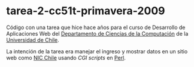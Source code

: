 # tarea-2-cc51t-primavera-2009
Código con una tarea que hice hace años para el curso de Desarrollo de Aplicaciones Web del [Departamento de Ciencias de la Computación](
) de la [Universidad de Chile](http://www.uchile.cl/).

La intención de la tarea era manejar el ingreso y mostrar datos en un sitio web como [NIC Chile](http://nic.cl/) usando *CGI scripts* en [Perl](https://www.perl.org/).
